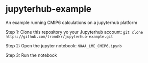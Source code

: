 # jupyterhub-example
An example running CMIP6 calculations on a jupyterhub platform

Step 1:
    Clone this repository yo your Jupyterhub account:
    ```
    git clone https://github.com/trondkr/jupyterhub-example.git
    ```
    
Step 2:
    Open the jupyter notebook:
    ```
    NOAA_LME_CMIP6.ipynb
    ```
   
Step 3:
    Run the notebook